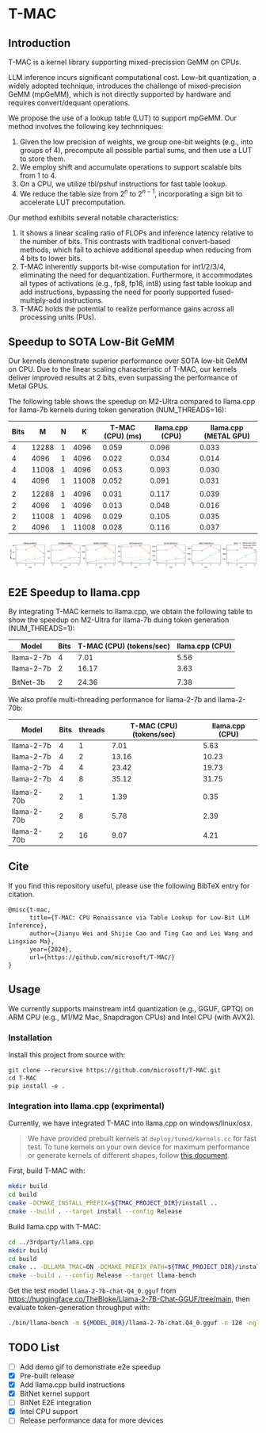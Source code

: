 # T-MAC

## Introduction

T-MAC is a kernel library supporting mixed-precission GeMM on CPUs.

LLM inference incurs significant computational cost. Low-bit quantization, a widely adopted technique, introduces the challenge of mixed-precision GeMM (mpGeMM), which is not directly supported by hardware and requires convert/dequant operations.

We propose the use of a lookup table (LUT) to support mpGeMM. Our method involves the following key technniques:

1. Given the low precision of weights, we group one-bit weights (e.g., into groups of 4), precompute all possible partial sums, and then use a LUT to store them.
2. We employ shift and accumulate operations to support scalable bits from 1 to 4.
3. On a CPU, we utilize tbl/pshuf instructions for fast table lookup.
4. We reduce the table size from $2^n$ to $2^{n-1}$, incorporating a sign bit to accelerate LUT precomputation.

Our method exhibits several notable characteristics:

1. It shows a linear scaling ratio of FLOPs and inference latency relative to the number of bits. This contrasts with traditional convert-based methods, which fail to achieve additional speedup when reducing from 4 bits to lower bits.
2. T-MAC inherently supports bit-wise computation for int1/2/3/4, eliminating the need for dequantization. Furthermore, it accommodates all types of activations (e.g., fp8, fp16, int8) using fast table lookup and add instructions, bypassing the need for poorly supported fused-multiply-add instructions.
3. T-MAC holds the potential to realize performance gains across all processing units (PUs).

## Speedup to SOTA Low-Bit GeMM

Our kernels demonstrate superior performance over SOTA low-bit GeMM on CPU. Due to the linear scaling characteristic of T-MAC, our kernels deliver improved results at 2 bits, even surpassing the performance of Metal GPUs.

The following table shows the speedup on M2-Ultra compared to llama.cpp for llama-7b kernels during token generation (NUM_THREADS=16):

| Bits | M     | N | K     | T-MAC (CPU) (ms) | llama.cpp (CPU) | llama.cpp (METAL GPU) |
|------|-------|---|-------|-------------|-----------------|-------------------|
| 4    | 12288 | 1 | 4096  | 0.059  | 0.096         | 0.033           |
| 4    | 4096  | 1 | 4096  | 0.022 | 0.034         | 0.014            |
| 4    | 11008 | 1 | 4096  | 0.053 | 0.093         | 0.030           |
| 4    | 4096  | 1 | 11008 | 0.052 | 0.091         | 0.031           |
|      |       |   |       |             |                 |                   |
| 2    | 12288 | 1 | 4096  | 0.031 | 0.117          | 0.039           |
| 2    | 4096  | 1 | 4096  | 0.013   | 0.048          | 0.016           |
| 2    | 11008 | 1 | 4096  | 0.029 | 0.105         | 0.035           |
| 2    | 4096  | 1 | 11008 | 0.028    | 0.116         | 0.037           |

![](assets/gemm.png)

## E2E Speedup to llama.cpp

By integrating T-MAC kernels to llama.cpp, we obtain the following table to show the speedup on M2-Ultra for llama-7b duing token generation (NUM_THREADS=1):

| Model      | Bits | T-MAC (CPU) (tokens/sec) | llama.cpp (CPU) |
|------------|------|--------------------------|-----------------|
| llama-2-7b | 4    | 7.01                     | 5.56            |
| llama-2-7b | 2    | 16.17                    | 3.63            |
|            |      |                          |                 |
| BitNet-3b  | 2    | 24.36                    | 7.38            |

We also profile multi-threading performance for llama-2-7b and llama-2-70b:

| Model       | Bits | threads | T-MAC (CPU) (tokens/sec) | llama.cpp (CPU) |
|-------------|------|---------|--------------------------|-----------------|
| llama-2-7b  | 4 | 1 | 7.01  | 5.63  |
| llama-2-7b  | 4 | 2 | 13.16 | 10.23 |
| llama-2-7b  | 4 | 4 | 23.42 | 19.73 |
| llama-2-7b  | 4 | 8 | 35.12 | 31.75 |
|             |   |   |       |       |
| llama-2-70b | 2 | 1  | 1.39	| 0.35 |
| llama-2-70b | 2 | 8  | 5.78	| 2.39 |
| llama-2-70b | 2 | 16 | 9.07	| 4.21 |

## Cite
If you find this repository useful, please use the following BibTeX entry for citation.
```
@misc{t-mac,
      title={T-MAC: CPU Renaissance via Table Lookup for Low-Bit LLM Inference}, 
      author={Jianyu Wei and Shijie Cao and Ting Cao and Lei Wang and Lingxiao Ma},
      year={2024},
      url={https://github.com/microsoft/T-MAC/}
}
```

## Usage

We currently supports mainstream int4 quantization (e.g., GGUF, GPTQ) on ARM CPU (e.g., M1/M2 Mac, Snapdragon CPUs) and Intel CPU (with AVX2).

### Installation

Install this project from source with:

```
git clone --recursive https://github.com/microsoft/T-MAC.git
cd T-MAC
pip install -e .
```

### Integration into llama.cpp (exprimental)

Currently, we have integrated T-MAC into llama.cpp on windows/linux/osx.

> We have provided prebuilt kernels at `deploy/tuned/kernels.cc` for fast test. To tune kernels on your own device for maximum performance or generate kernels of different shapes, follow [this document](docs/codegen.md).

First, build T-MAC with:

```bash
mkdir build
cd build
cmake -DCMAKE_INSTALL_PREFIX=${TMAC_PROJECT_DIR}/install ..
cmake --build . --target install --config Release
```

Build llama.cpp with T-MAC:

```bash
cd ../3rdparty/llama.cpp
mkdir build
cd build
cmake .. -DLLAMA_TMAC=ON -DCMAKE_PREFIX_PATH=${TMAC_PROJECT_DIR}/install/lib/cmake/t-mac -DCMAKE_BUILD_TYPE=Release -DLLAMA_TMAC_TVM_THREADPOOL=OFF
cmake --build . --config Release --target llama-bench
```

Get the test model `llama-2-7b-chat-Q4_0.gguf` from https://huggingface.co/TheBloke/Llama-2-7B-Chat-GGUF/tree/main, then evaluate token-generation throughput with:

```bash
./bin/llama-bench -m ${MODEL_DIR}/llama-2-7b-chat.Q4_0.gguf -n 128 -ngl 0 -b 1 -t 1 -p 0
```

## TODO List

- [ ] Add demo gif to demonstrate e2e speedup
- [x] Pre-built release
- [x] Add llama.cpp build instructions
- [x] BitNet kernel support
- [ ] BitNet E2E integration
- [x] Intel CPU support
- [ ] Release performance data for more devices
